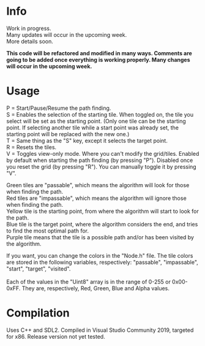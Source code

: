 # Info
Work in progress.
<br>
Many updates will occur in the upcoming week.
<br>
More details soon.

**This code will be refactored and modified in many ways. Comments are going to be added once everything is working properly. Many changes will occur in the upcoming week.**
# Usage

P = Start/Pause/Resume the path finding.
<br>
S = Enables the selection of the starting tile. When toggled on, the tile you select will be set as the starting point. (Only one tile can be the starting point. If selecting another tile while a start point was already set, the starting point will be replaced with the new one.)
<br>
T = Same thing as the "S" key, except it selects the target point.
<br>
R = Resets the tiles.
<br>
V = Toggles view-only mode. Where you can't modify the grid/tiles. Enabled by default when starting the path finding (by pressing "P"). Disabled once you reset the grid (by pressing "R"). You can manually toggle it by pressing "V".

Green tiles are "passable", which means the algorithm will look for those when finding the path.
<br>
Red tiles are "impassable", which means the algorithm will ignore those when finding the path.
<br>
Yellow tile is the starting point, from where the algorithm will start to look for the path.
<br>
Blue tile is the target point, where the algorithm considers the end, and tries to find the most optimal path for.
<br>
Purple tile means that the tile is a possible path and/or has been visited by the algorithm.
<br>

If you want, you can change the colors in the "Node.h" file. The tile colors are stored in the following variables, respectively: "passable", "impassable", "start", "target", "visited".
<br>
<br>
Each of the values in the "Uint8" array is in the range of 0-255 or 0x00-0xFF. They are, respectively, Red, Green, Blue and Alpha values.

# Compilation

Uses C++ and SDL2.
Compiled in Visual Studio Community 2019, targeted for x86. Release version not yet tested.
